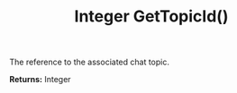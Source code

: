 ﻿---
uid: crmscript_ref_NSChatTopicAgent_GetTopicId
title: Integer GetTopicId()
intellisense: NSChatTopicAgent.GetTopicId
keywords: NSChatTopicAgent, GetTopicId
so.topic: reference
---

The reference to the associated chat topic.

**Returns:** Integer


